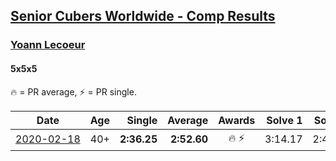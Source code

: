 <style>table {white-space: nowrap;}</style>

## [Senior Cubers Worldwide - Comp Results](/scw-comp/results/)
### [Yoann Lecoeur](../yoann_lecoeur.md)
#### 5x5x5

🔥 = PR average, ⚡ = PR single.

| Date | Age | Single | Average | Awards | Solve 1 | Solve 2 | Solve 3 | Solve 4 | Solve 5 | Video |
| :--: | :--: | --: | --: | :--: | --: | --: | --: | --: | --: | :-- |
| [2020-02-18](../../results/555/2020-02-18.md) | 40+ | **2:36.25** | **2:52.60** | 🔥 ⚡ | 3:14.17 | 2:47.37 | **2:36.25** | DNS | DNS | [Link](https://www.facebook.com/events/538921670053895/permalink/541223923157003/) |


<!-- Global site tag (gtag.js) - Google Analytics -->
<script async src="https://www.googletagmanager.com/gtag/js?id=UA-86348435-3"></script>
<script>window.dataLayer = window.dataLayer || []; function gtag() {dataLayer.push(arguments);} gtag('js', new Date()); gtag('config', 'UA-86348435-3');</script>
